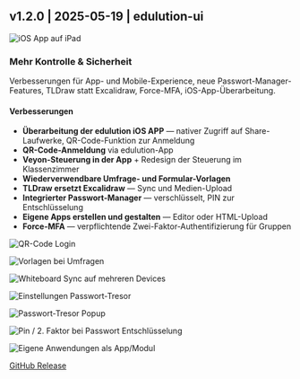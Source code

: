 ## v1.2.0 | 2025-05-19 | edulution-ui

![iOS App auf iPad](https://ask.linuxmuster.net/uploads/default/original/2X/4/4608abdfed02186bd27c07e0f352829ff56016d8.jpeg)

### Mehr Kontrolle & Sicherheit

Verbesserungen für App- und Mobile-Experience, neue Passwort-Manager-Features, TLDraw statt Excalidraw, Force-MFA, iOS-App-Überarbeitung.

#### Verbesserungen

- **Überarbeitung der edulution iOS APP** — nativer Zugriff auf Share-Laufwerke, QR-Code-Funktion zur Anmeldung
- **QR-Code-Anmeldung** via edulution-App
- **Veyon-Steuerung in der App** + Redesign der Steuerung im Klassenzimmer
- **Wiederverwendbare Umfrage- und Formular-Vorlagen**
- **TLDraw ersetzt Excalidraw** — Sync und Medien-Upload
- **Integrierter Passwort-Manager** — verschlüsselt, PIN zur Entschlüsselung
- **Eigene Apps erstellen und gestalten** — Editor oder HTML-Upload
- **Force-MFA** — verpflichtende Zwei-Faktor-Authentifizierung für Gruppen

![QR-Code Login](https://ask.linuxmuster.net/uploads/default/original/2X/8/8dc8d92c33123c5ab07d570eafcfcbd737778d5d.jpeg)

![Vorlagen bei Umfragen](https://ask.linuxmuster.net/uploads/default/original/2X/5/581b45f0161c53af661ae1f27dd5faf15305bc47.jpeg)

![Whiteboard Sync auf mehreren Devices](https://ask.linuxmuster.net/uploads/default/original/2X/2/2553fe47c79134964329f1f2567029b310142bdc.png)

![Einstellungen Passwort-Tresor](https://ask.linuxmuster.net/uploads/default/original/2X/a/af44da21245eebdf376429ff636edd0890d2f86e.jpeg)

![Passwort-Tresor Popup](https://ask.linuxmuster.net/uploads/default/original/2X/9/966a76573cb0aa01a8b0107bacc02352fd371b16.png)

![Pin / 2. Faktor bei Passwort Entschlüsselung](https://ask.linuxmuster.net/uploads/default/original/2X/b/b635a84151e0871af5a0c2e6318b049ccffe3d99.png)

![Eigene Anwendungen als App/Modul](https://ask.linuxmuster.net/uploads/default/original/2X/0/0f16303c591cbf96d299da6cd6c12c7adff8e381.jpeg)

[GitHub Release](https://github.com/edulution-io/edulution-ui/releases/tag/v1.2.0)
